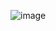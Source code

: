 
![image](https://user-images.githubusercontent.com/120350543/217754224-966b8fb8-f454-4c29-888b-484f36adc955.png)
